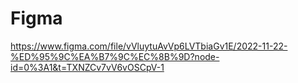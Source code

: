 # Figma
https://www.figma.com/file/vVluytuAvVp6LVTbiaGv1E/2022-11-22-%ED%95%9C%EA%B7%9C%EC%8B%9D?node-id=0%3A1&t=TXNZCv7vV6vOSCpV-1

